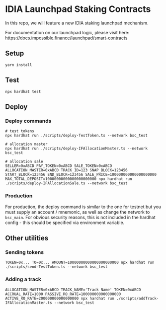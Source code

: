 # IDIA Launchpad Staking Contracts

In this repo, we will feature a new IDIA staking launchpad mechanism.

For documentation on our launchpad logic, please visit here:
https://docs.impossible.finance/launchpad/smart-contracts

## Setup

```
yarn install
```

## Test

```
npx hardhat test
```

## Deploy

### Deploy commands

```
# test tokens
npx hardhat run ./scripts/deploy-TestToken.ts --network bsc_test

# allocation master
npx hardhat run ./scripts/deploy-IFAllocationMaster.ts --network bsc_test

# allocation sale
SELLER=0xABCD PAY_TOKEN=0xABCD SALE_TOKEN=0xABCD ALLOCATION_MASTER=0xABCD TRACK_ID=123 SNAP_BLOCK=123456 START_BLOCK=123456 END_BLOCK=123456 SALE_PRICE=100000000000000000000 MAX_TOTAL_DEPOSIT=10000000000000000000000 npx hardhat run ./scripts/deploy-IFAllocationSale.ts --network bsc_test
```

### Production

For production, the deploy command is similar to the one for testnet but you must supply an account / mnemonic, as well as change the network to `bsc_main`.
For obvious security reasons, this is not included in the hardhat config - this should be specified via
environment variable.

## Other utilities

### Sending tokens

```
TOKEN=0x... TO=0x... AMOUNT=10000000000000000000000 npx hardhat run ./scripts/send-TestToken.ts --network bsc_test
```

### Adding a track

```
ALLOCATION_MASTER=0xABCD TRACK_NAME='Track Name' TOKEN=0xABCD ACCRUAL_RATE=1000 PASSIVE_RO_RATE=100000000000000000 ACTIVE_RO_RATE=200000000000000000 npx hardhat run ./scripts/addTrack-IFAllocationMaster.ts --network bsc_test
```
